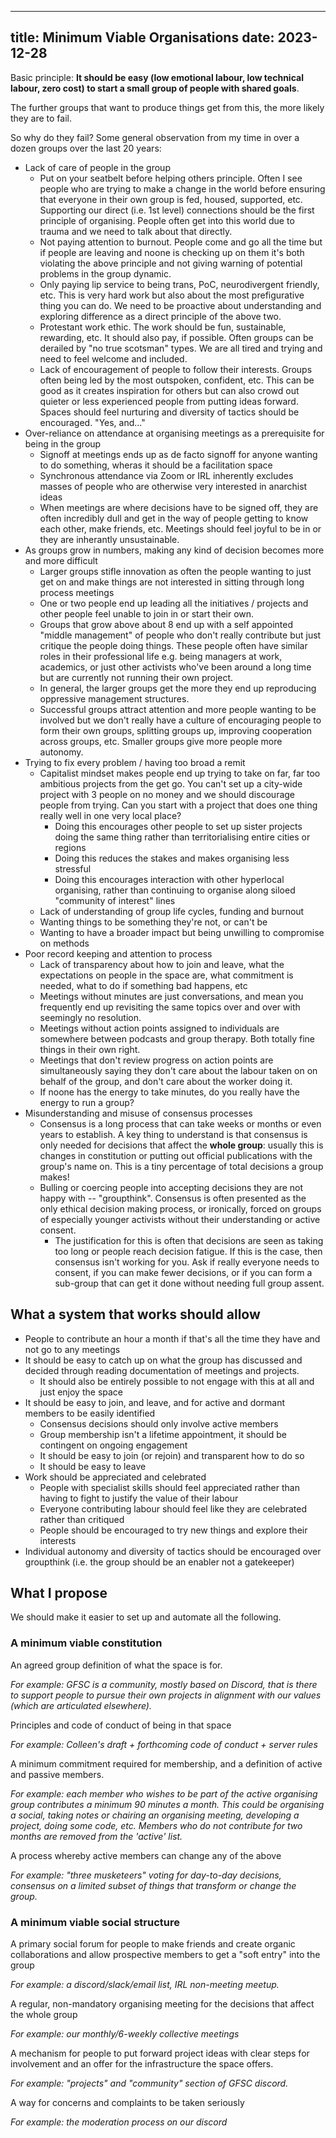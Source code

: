 
---
title: Minimum Viable Organisations
date: 2023-12-28
---

Basic principle: **It should be easy (low emotional labour, low technical labour, zero cost) to start a small group of people with shared goals**.

The further groups that want to produce things get from this, the more likely they are to fail.

So why do they fail? Some general observation from my time in over a dozen groups over the last 20 years:

* Lack of care of people in the group
	* Put on your seatbelt before helping others principle. Often I see people who are trying to make a change in the world before ensuring that everyone in their own group is fed, housed, supported, etc. Supporting our direct (i.e. 1st level) connections should be the first principle of organising. People often get into this world due to trauma and we need to talk about that directly.
	* Not paying attention to burnout. People come and go all the time but if people are leaving and noone is checking up on them it's both violating the above principle and not giving warning of potential problems in the group dynamic.
	* Only paying lip service to being trans, PoC, neurodivergent friendly, etc. This is very hard work but also about the most prefigurative thing you can do. We need to be proactive about understanding and exploring difference as a direct principle of the above two.
	* Protestant work ethic. The work should be fun, sustainable, rewarding, etc. It should also pay, if possible. Often groups can be derailed by "no true scotsman" types. We are all tired and trying and need to feel welcome and included.
	* Lack of encouragement of people to follow their interests. Groups often being led by the most outspoken, confident, etc. This can be good as it creates inspiration for others but can also crowd out quieter or less experienced people from putting ideas forward. Spaces should feel nurturing and diversity of tactics should be encouraged. "Yes, and..."
* Over-reliance on attendance at organising meetings as a prerequisite for being in the group
	* Signoff at meetings ends up as de facto signoff for anyone wanting to do something, wheras it should be a facilitation space
	* Synchronous attendance via Zoom or IRL inherently excludes masses of people who are otherwise very interested in anarchist ideas
	* When meetings are where decisions have to be signed off, they are often incredibly dull and get in the way of people getting to know each other, make friends, etc. Meetings should feel joyful to be in or they are inherantly unsustainable.
* As groups grow in numbers, making any kind of decision becomes more and more difficult
	* Larger groups stifle innovation as often the people wanting to just get on and make things are not interested in sitting through long process meetings
	* One or two people end up leading all the initiatives / projects and other people feel unable to join in or start their own.
	* Groups that grow above about 8 end up with a self appointed "middle management" of people who don't really contribute but just critique the people doing things. These people often have similar roles in their professional life e.g. being managers at work, academics, or just other activists who've been around a long time but are currently not running their own project.
	* In general, the larger groups get the more they end up reproducing oppressive management structures.
	* Successful groups attract attention and more people wanting to be involved but we don't really have a culture of encouraging people to form their own groups, splitting groups up, improving cooperation across groups, etc. Smaller groups give more people more autonomy. 
* Trying to fix every problem / having too broad a remit
	* Capitalist mindset makes people end up trying to take on far, far too ambitious projects from the get go. You can't set up a city-wide project with 3 people on no money and we should discourage people from trying. Can you start with a project that does one thing really well in one very local place?
		* Doing this encourages other people to set up sister projects doing the same thing rather than territorialising entire cities or regions
		* Doing this reduces the stakes and makes organising less stressful
		* Doing this encourages interaction with other hyperlocal organising, rather than continuing to organise along siloed "community of interest" lines
	* Lack of understanding of group life cycles, funding and burnout
	* Wanting things to be something they're not, or can't be
	* Wanting to have a broader impact but being unwilling to compromise on methods
* Poor record keeping and attention to process
	* Lack of transparency about how to join and leave, what the expectations on people in the space are, what commitment is needed, what to do if something bad happens, etc
	* Meetings without minutes are just conversations, and mean you frequently end up revisiting the same topics over and over with seemingly no resolution.
	* Meetings without action points assigned to individuals are somewhere between podcasts and group therapy. Both totally fine things in their own right.
	* Meetings that don't review progress on action points are simultaneously saying they don't care about the labour taken on on behalf of the group, and don't care about the worker doing it.
	* If noone has the energy to take minutes, do you really have the energy to run a group?
* Misunderstanding and misuse of consensus processes
	* Consensus is a long process that can take weeks or months or even years to establish. A key thing to understand is that consensus is only needed for decisions that affect the **whole group**: usually this is changes in constitution or putting out official publications with the group's name on. This is a tiny percentage of total decisions a group makes!
	* Bulling or coercing people into accepting decisions they are not happy with -- "groupthink". Consensus is often presented as the only ethical decision making process, or ironically, forced on groups of especially younger activists without their understanding or active consent.
		* The justification for this is often that decisions are seen as taking too long or people reach decision fatigue. If this is the case, then consensus isn't working for you. Ask if really everyone needs to consent, if you can make fewer decisions, or if you can form a sub-group that can get it done without needing full group assent.

## What a system that works should allow

* People to contribute an hour a month if that's all the time they have and not go to any meetings
* It should be easy to catch up on what the group has discussed and decided through reading documentation of meetings and projects. 
	* It should also be entirely possible to not engage with this at all and just enjoy the space
* It should be easy to join, and leave, and for active and dormant members to be easily identified
	* Consensus decisions should only involve active members
	* Group membership isn't a lifetime appointment, it should be contingent on ongoing engagement
	* It should be easy to join (or rejoin) and transparent how to do so
	* It should be easy to leave
* Work should be appreciated and celebrated
	* People with specialist skills should feel appreciated rather than having to fight to justify the value of their labour
	* Everyone contributing labour should feel like they are celebrated rather than critiqued
	* People should be encouraged to try new things and explore their interests
* Individual autonomy and diversity of tactics should be encouraged over groupthink (i.e. the group should be an enabler not a gatekeeper)

## What I propose

We should make it easier to set up and automate all the following.

### A minimum viable constitution

An agreed group definition of what the space is for.

_For example: GFSC is a community, mostly based on Discord, that is there to support people to pursue their own projects in alignment with our values (which are articulated elsewhere)._

Principles and code of conduct of being in that space

_For example: Colleen's draft + forthcoming code of conduct + server rules_

A minimum commitment required for membership, and a definition of active and passive members.

_For example: each member who wishes to be part of the active organising group contributes a minimum 90 minutes a month. This could be organising a social, taking notes or chairing an organising meeting, developing a project, doing some code, etc. Members who do not contribute for two months are removed from the 'active' list._

A process whereby active members can change any of the above

_For example: "three musketeers" voting for day-to-day decisions, consensus on a limited subset of things that transform or change the group._ 

### A minimum viable social structure

A primary social forum for people to make friends and create organic collaborations and allow prospective members to get a "soft entry" into the group

_For example: a discord/slack/email list, IRL non-meeting meetup._

A regular, non-mandatory organising meeting for the decisions that affect the whole group

_For example: our monthly/6-weekly collective meetings_

A mechanism for people to put forward project ideas with clear steps for involvement and an offer for the infrastructure the space offers.

_For example: "projects" and "community" section of GFSC discord._

A way for concerns and complaints to be taken seriously

_For example: the moderation process on our discord_